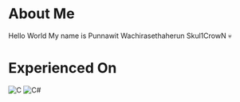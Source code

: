 About Me
=============
Hello World
My name is Punnawit Wachirasethaherun
Skul1CrowN 💀

Experienced On
=============
![C](https://img.shields.io/badge/c-%2300599C.svg?style=for-the-badge&logo=c&logoColor=white) ![C#](https://img.shields.io/badge/c%23-%23239120.svg?style=for-the-badge&logo=c-sharp&logoColor=white)


